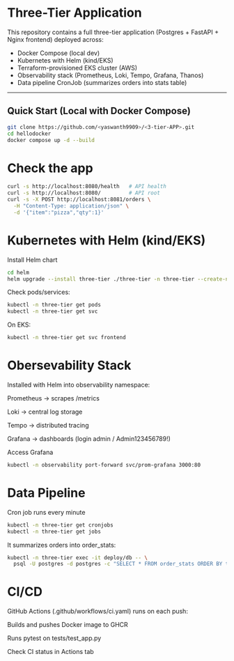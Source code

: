 # Three-Tier Application

This repository contains a full three-tier application (Postgres + FastAPI + Nginx frontend) deployed across:

- Docker Compose (local dev)  
- Kubernetes with Helm (kind/EKS)  
- Terraform-provisioned EKS cluster (AWS)  
- Observability stack (Prometheus, Loki, Tempo, Grafana, Thanos)  
- Data pipeline CronJob (summarizes orders into stats table)  

---

## Quick Start (Local with Docker Compose)

```bash
git clone https://github.com/<yaswanth9909>/<3-tier-APP>.git
cd hellodocker
docker compose up -d --build
```
# Check the app

```bash
curl -s http://localhost:8080/health   # API health
curl -s http://localhost:8080/         # API root
curl -s -X POST http://localhost:8081/orders \
  -H "Content-Type: application/json" \
  -d '{"item":"pizza","qty":1}'
```

# Kubernetes with Helm (kind/EKS)

Install Helm chart

```bash
cd helm
helm upgrade --install three-tier ./three-tier -n three-tier --create-namespace
```

Check pods/services:

```bash
kubectl -n three-tier get pods
kubectl -n three-tier get svc
```
On EKS:
```bash
kubectl -n three-tier get svc frontend
```

# Obersevability Stack

Installed with Helm into observability namespace:

Prometheus → scrapes /metrics

Loki → central log storage

Tempo → distributed tracing

Grafana → dashboards (login admin / Admin123456789!)

Access Grafana

```bash
kubectl -n observability port-forward svc/prom-grafana 3000:80
```
# Data Pipeline

Cron job runs every minute

```bash
kubectl -n three-tier get cronjobs
kubectl -n three-tier get jobs
```
It summarizes orders into order_stats:

```bash
kubectl -n three-tier exec -it deploy/db -- \
  psql -U postgres -d postgres -c "SELECT * FROM order_stats ORDER BY ts DESC LIMIT 5;"
```

# CI/CD

GitHub Actions (.github/workflows/ci.yaml) runs on each push:

Builds and pushes Docker image to GHCR

Runs pytest on tests/test_app.py

Check CI status in Actions tab









